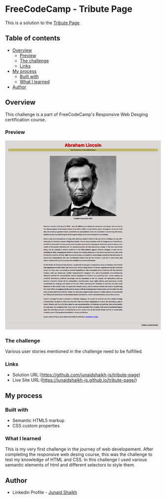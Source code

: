 # FreeCodeCamp - Tribute Page

This is a solution to the [Tribute Page](https://www.freecodecamp.org/learn/responsive-web-design/responsive-web-design-projects/build-a-tribute-page).


## Table of contents

- [Overview](#overview)
  - [Preview](#preview)
  - [The challenge](#the-challenge)
  - [Links](#links)
- [My process](#my-process)
  - [Built with](#built-with)
  - [What I learned](#what-i-learned)
- [Author](#author)

## Overview

This challenge is a part of FreeCodeCamp's Responsive Web Desging certification course.

### Preview

![](./design/tribute-page.png)

### The challenge

Various user stories mentioned in the challenge need to be fulfilled.

### Links

- Solution URL:(https://github.com/junaidshaikh-js/tribute-page)
- Live Site URL:(https://junaidshaikh-js.github.io/tribute-page/)

## My process

### Built with

- Semantic HTML5 markup
- CSS custom properties

### What I learned

This is my very first challenge in the journey of web developement. After completing the responsive web desing course, this was the challenge to test my knowledge of HTML and CSS. In this challenge I used various semantic elements of html and different selectors to style them. 

## Author

- Linkedin Profile - [Junaid Shaikh](https://www.linkedin.com/in/junaidshaikhjs/)
